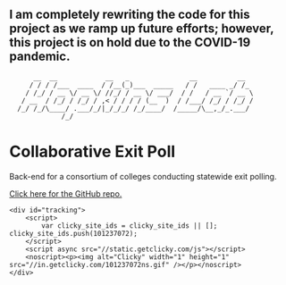 ## I am completely rewriting the code for this project as we ramp up future efforts; however, this project is on hold due to the COVID-19 pandemic.

```
      __  __            __   _               __          __  
     / / / /___  ____  / /__(_)___  _____   / /   ____ _/ /_ 
    / /_/ / __ \/ __ \/ //_/ / __ \/ ___/  / /   / __ `/ __ \
   / __  / /_/ / /_/ / ,< / / / / (__  )  / /___/ /_/ / /_/ /
  /_/ /_/\____/ .___/_/|_/_/_/ /_/____/  /_____/\__,_/_.___/ 
             /_/                                             
```
# Collaborative Exit Poll
Back-end for a consortium of colleges conducting statewide exit polling.

[Click here for the GitHub repo.](https://github.com/UnlikelyVolcano/collaborative-exit-poll)


    <div id="tracking">
        <script>
            var clicky_site_ids = clicky_site_ids || []; clicky_site_ids.push(101237072);
        </script>
        <script async src="//static.getclicky.com/js"></script>
        <noscript><p><img alt="Clicky" width="1" height="1" src="//in.getclicky.com/101237072ns.gif" /></p></noscript>
    </div>
